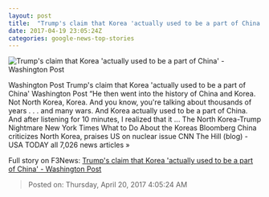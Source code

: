 ```yaml
---
layout: post
title:  "Trump's claim that Korea 'actually used to be a part of China' - Washington Post"
date: 2017-04-19 23:05:24Z
categories: google-news-top-stories
---
```


![Trump's claim that Korea 'actually used to be a part of China' - Washington Post](https://img.washingtonpost.com/rf/image_1484w/2010-2019/WashingtonPost/2017/04/09/Editorial-Opinion/Images/AFP_NC30Q-2043.jpg)

Washington Post Trump's claim that Korea 'actually used to be a part of China' Washington Post “He then went into the history of China and Korea. Not North Korea, Korea. And you know, you're talking about thousands of years . . . and many wars. And Korea actually used to be a part of China. And after listening for 10 minutes, I realized that it ... The North Korea-Trump Nightmare New York Times What to Do About the Koreas Bloomberg China criticizes North Korea, praises US on nuclear issue CNN The Hill (blog) - USA TODAY all 7,026 news articles »


Full story on F3News: [Trump's claim that Korea 'actually used to be a part of China' - Washington Post](http://www.f3nws.com/n/u3ycxG)

> Posted on: Thursday, April 20, 2017 4:05:24 AM
